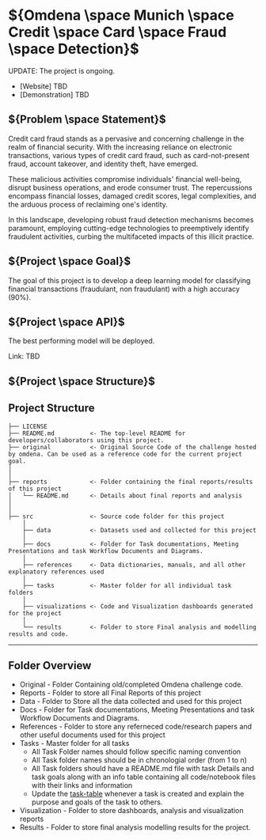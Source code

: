# ${Omdena \space Munich \space Credit \space Card \space Fraud \space Detection}$

UPDATE: The project is ongoing.

* [Website] TBD
* [Demonstration] TBD

## ${Problem \space Statement}$
Credit card fraud stands as a pervasive and concerning challenge in the realm of financial security. With the increasing reliance on electronic transactions, various types of credit card fraud, such as card-not-present fraud, account takeover, and identity theft, have emerged.

These malicious activities compromise individuals' financial well-being, disrupt business operations, and erode consumer trust. The repercussions encompass financial losses, damaged credit scores, legal complexities, and the arduous process of reclaiming one's identity.

In this landscape, developing robust fraud detection mechanisms becomes paramount, employing cutting-edge technologies to preemptively identify fraudulent activities, curbing the multifaceted impacts of this illicit practice.


## ${Project \space Goal}$
The goal of this project is to develop a deep learning model for classifying financial transactions (fraudulant, non fraudulant) with a high accuracy (90%).

## ${Project \space API}$
The best performing model will be deployed.

Link: TBD

## ${Project \space Structure}$

## Project Structure

    ├── LICENSE
    ├── README.md          <- The top-level README for developers/collaborators using this project.
    ├── original           <- Original Source Code of the challenge hosted by omdena. Can be used as a reference code for the current project goal.
    │ 
    │
    ├── reports            <- Folder containing the final reports/results of this project
    │   └── README.md      <- Details about final reports and analysis
    │ 
    │   
    ├── src                <- Source code folder for this project
        │
        ├── data           <- Datasets used and collected for this project
        │   
        ├── docs           <- Folder for Task documentations, Meeting Presentations and task Workflow Documents and Diagrams.
        │
        ├── references     <- Data dictionaries, manuals, and all other explanatory references used 
        │
        ├── tasks          <- Master folder for all individual task folders
        │
        ├── visualizations <- Code and Visualization dashboards generated for the project
        │
        └── results        <- Folder to store Final analysis and modelling results and code.
--------

## Folder Overview

- Original          - Folder Containing old/completed Omdena challenge code.
- Reports           - Folder to store all Final Reports of this project
- Data              - Folder to Store all the data collected and used for this project 
- Docs              - Folder for Task documentations, Meeting Presentations and task Workflow Documents and Diagrams.
- References        - Folder to store any referneced code/research papers and other useful documents used for this project
- Tasks             - Master folder for all tasks
  - All Task Folder names should follow specific naming convention
  - All Task folder names should be in chronologial order (from 1 to n)
  - All Task folders should have a README.md file with task Details and task goals along with an info table containing all code/notebook files with their links and information
  - Update the [task-table](./src/tasks/README.md#task-table) whenever a task is created and explain the purpose and goals of the task to others.
- Visualization     - Folder to store dashboards, analysis and visualization reports
- Results           - Folder to store final analysis modelling results for the project.


